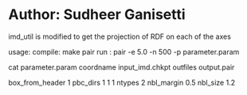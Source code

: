 # Author: Sudheer Ganisetti

imd_util is modified to get the projection of RDF on each of the axes

usage:
compile: make pair
run    : pair -e 5.0 -n 500 -p parameter.param

cat parameter.param
coordname       input_imd.chkpt
outfiles        output.pair

box_from_header 1
pbc_dirs        1 1 1
ntypes          2
nbl_margin      0.5
nbl_size        1.2

